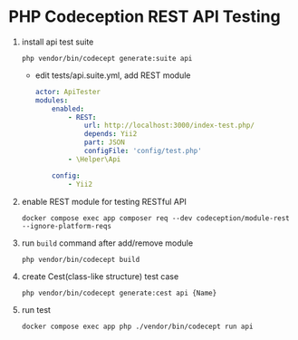 # PHP Codeception REST API Testing

1. install api test suite
    ```shell
    php vendor/bin/codecept generate:suite api
    ```
    - edit tests/api.suite.yml, add REST module
        ```yaml
        actor: ApiTester
        modules:
            enabled:
                - REST:
                    url: http://localhost:3000/index-test.php/
                    depends: Yii2
                    part: JSON
                    configFile: 'config/test.php'
                - \Helper\Api

            config:
                - Yii2
        ```
2. enable REST module for testing RESTful API
    ```shell
    docker compose exec app composer req --dev codeception/module-rest --ignore-platform-reqs
    ```
3. run `build` command after add/remove module
    ```shell
    php vendor/bin/codecept build
    ```
4. create Cest(class-like structure) test case
    ```shell
    php vendor/bin/codecept generate:cest api {Name}
    ```
5. run test
    ```shell
    docker compose exec app php ./vendor/bin/codecept run api
    ```
